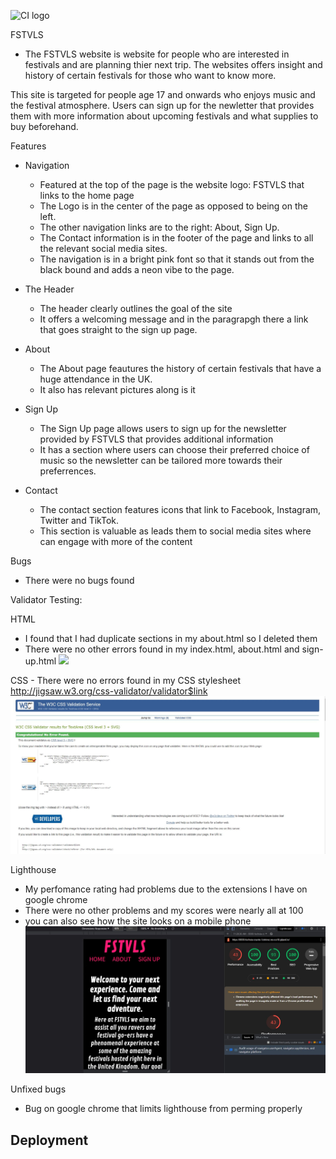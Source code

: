 ![CI logo](https://codeinstitute.s3.amazonaws.com/fullstack/ci_logo_small.png)

FSTVLS
- The FSTVLS website is website for people who are interested in festivals and are planning thier next trip. The websites offers insight and history of certain festivals for those who want to know more.

This site is targeted for people age 17 and onwards who enjoys music and the festival atmosphere. Users can sign up for the newletter that provides them with more information about upcoming festivals and what supplies to buy beforehand. 

Features
- Navigation
    - Featured at the top of the page is the website logo: FSTVLS that links to the home page
    - The Logo is in the center of the page as opposed to being on the left.
    - The other navigation links are to the right: About, Sign Up.
    - The Contact information is in the footer of the page and links to all the relevant social media sites.
    - The navigation is in a bright pink font so that it stands out from the black bound and adds a neon vibe to the page.

- The Header
    - The header clearly outlines the goal of the site
    - It offers a welcoming message and in the paragrapgh there a link that goes straight to the sign up page.

- About
    - The About page feautures the history of certain festivals that have a huge attendance in the UK.
    - It also has relevant pictures along is it

- Sign Up
    - The Sign Up page allows users to sign up for the newsletter provided by FSTVLS that provides additional information
    - It has a section where users can choose their preferred choice of music so the newsletter can be tailored more towards their preferrences.

- Contact
    - The contact section features icons that link to Facebook, Instagram, Twitter and TikTok.
    - This section is valuable as leads them to social media sites where can engage with more of the content

Bugs

 - There were no bugs found

Validator Testing:

HTML
- I found that I had duplicate sections in my about.html so I deleted them
- There were no other errors found in my index.html, about.html and sign-up.html
![](assets/images/html.JPG)

CSS
    - There were no errors found in my CSS stylesheet
    http://jigsaw.w3.org/css-validator/validator$link
![](assets/images/csstest.JPG)

Lighthouse
- My perfomance rating had problems due to the extensions I have on google chrome
- There were no other problems and my scores were nearly all at 100
- you can also see how the site looks on a mobile phone
![](assets/images/lighthousetest.JPG)

Unfixed bugs
- Bug on google chrome that limits lighthouse from perming properly

Deployment
- 